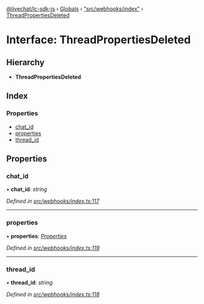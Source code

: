 [@livechat/lc-sdk-js](../README.md) › [Globals](../globals.md) › ["src/webhooks/index"](../modules/_src_webhooks_index_.md) › [ThreadPropertiesDeleted](_src_webhooks_index_.threadpropertiesdeleted.md)

# Interface: ThreadPropertiesDeleted

## Hierarchy

* **ThreadPropertiesDeleted**

## Index

### Properties

* [chat_id](_src_webhooks_index_.threadpropertiesdeleted.md#chat_id)
* [properties](_src_webhooks_index_.threadpropertiesdeleted.md#properties)
* [thread_id](_src_webhooks_index_.threadpropertiesdeleted.md#thread_id)

## Properties

###  chat_id

• **chat_id**: *string*

*Defined in [src/webhooks/index.ts:117](https://github.com/livechat/lc-sdk-js/blob/ac28f06/src/webhooks/index.ts#L117)*

___

###  properties

• **properties**: *[Properties](_src_objects_index_.properties.md)*

*Defined in [src/webhooks/index.ts:119](https://github.com/livechat/lc-sdk-js/blob/ac28f06/src/webhooks/index.ts#L119)*

___

###  thread_id

• **thread_id**: *string*

*Defined in [src/webhooks/index.ts:118](https://github.com/livechat/lc-sdk-js/blob/ac28f06/src/webhooks/index.ts#L118)*
